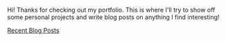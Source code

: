 Hi! Thanks for checking out my portfolio. This is where I'll try to show off some personal projects and write blog posts on anything I find interesting!


<u>Recent Blog Posts</u> 




